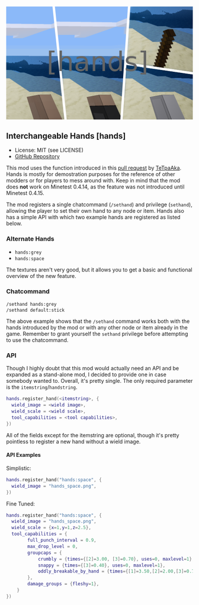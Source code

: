 ![Screenshot](screenshot.png)

Interchangeable Hands [hands]
------------------------------
* License: MIT (see LICENSE)
* [GitHub Repository](https://github.com/octacian/hands)

This mod uses the function introduced in this [pull request](https://github.com/minetest/minetest/pull/2827) by [TeTpaAka](https://github.com/TeTpaAka). Hands is mostly for demostration purposes for the reference of other modders or for players to mess around with. Keep in mind that the mod does **not** work on Minetest 0.4.14, as the feature was not introduced until Minetest 0.4.15.

The mod registers a single chatcommand (`/sethand`) and privilege (`sethand`), allowing the player to set their own hand to any node or item. Hands also has a simple API with which two example hands are registered as listed below.

### Alternate Hands
* `hands:grey`
* `hands:space`

The textures aren't very good, but it allows you to get a basic and functional overview of the new feature.

### Chatcommand
```
/sethand hands:grey
/sethand default:stick
```

The above example shows that the `/sethand` command works both with the hands introduced by the mod or with any other node or item already in the game. Remember to grant yourself the `sethand` privilege before attempting to use the chatcommand.

### API
Though I highly doubt that this mod would actually need an API and be expanded as a stand-alone mod, I decided to provide one in case somebody wanted to. Overall, it's pretty single. The only required parameter is the `itemstring`/`handstring`.

```lua
hands.register_hand(<itemstring>, {
  wield_image = <wield image>,
  wield_scale = <wield scale>,
  tool_capabilities = <tool capabilities>,
})
```

All of the fields except for the itemstring are optional, though it's pretty pointless to register a new hand without a wield image.

#### API Examples
Simplistic:
```lua
hands.register_hand("hands:space", {
  wield_image = "hands_space.png",
})
```

Fine Tuned:
```lua
hands.register_hand("hands:space", {
  wield_image = "hands_space.png",
  wield_scale = {x=1,y=1,z=2.5},
  tool_capabilities = {
  		full_punch_interval = 0.9,
  		max_drop_level = 0,
  		groupcaps = {
  			crumbly = {times={[2]=3.00, [3]=0.70}, uses=0, maxlevel=1},
  			snappy = {times={[3]=0.40}, uses=0, maxlevel=1},
  			oddly_breakable_by_hand = {times={[1]=3.50,[2]=2.00,[3]=0.70}, uses=0}
  		},
  		damage_groups = {fleshy=1},
  	}
})
```